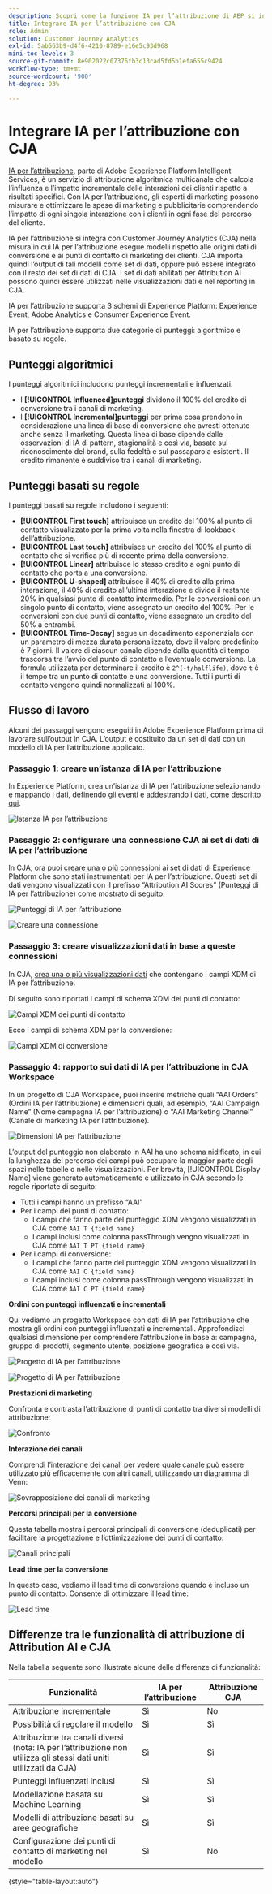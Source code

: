 ```yaml
---
description: Scopri come la funzione IA per l’attribuzione di AEP si integra con Workspace in CJA.
title: Integrare IA per l’attribuzione con CJA
role: Admin
solution: Customer Journey Analytics
exl-id: 5ab563b9-d4f6-4210-8789-e16e5c93d968
mini-toc-levels: 3
source-git-commit: 8e902022c07376fb3c13cad5fd5b1efa655c9424
workflow-type: tm+mt
source-wordcount: '900'
ht-degree: 93%

---
```


# Integrare IA per l’attribuzione con CJA

[IA per l’attribuzione](https://experienceleague.adobe.com/docs/experience-platform/intelligent-services/attribution-ai/overview.html?lang=it), parte di Adobe Experience Platform Intelligent Services, è un servizio di attribuzione algoritmica multicanale che calcola l’influenza e l’impatto incrementale delle interazioni dei clienti rispetto a risultati specifici. Con IA per l’attribuzione, gli esperti di marketing possono misurare e ottimizzare le spese di marketing e pubblicitarie comprendendo l’impatto di ogni singola interazione con i clienti in ogni fase del percorso del cliente.

IA per l’attribuzione si integra con Customer Journey Analytics (CJA) nella misura in cui IA per l’attribuzione esegue modelli rispetto alle origini dati di conversione e ai punti di contatto di marketing dei clienti. CJA importa quindi l’output di tali modelli come set di dati, oppure può essere integrato con il resto dei set di dati di CJA. I set di dati abilitati per Attribution AI possono quindi essere utilizzati nelle visualizzazioni dati e nel reporting in CJA.

IA per l’attribuzione supporta 3 schemi di Experience Platform: Experience Event, Adobe Analytics e Consumer Experience Event.

IA per l’attribuzione supporta due categorie di punteggi: algoritmico e basato su regole.

## Punteggi algoritmici

I punteggi algoritmici includono punteggi incrementali e influenzati.

* I **[!UICONTROL Influenced]punteggi** dividono il 100% del credito di conversione tra i canali di marketing.
* I **[!UICONTROL Incremental]punteggi** per prima cosa prendono in considerazione una linea di base di conversione che avresti ottenuto anche senza il marketing. Questa linea di base dipende dalle osservazioni di IA di pattern, stagionalità e così via, basate sul riconoscimento del brand, sulla fedeltà e sul passaparola esistenti. Il credito rimanente è suddiviso tra i canali di marketing.

## Punteggi basati su regole

I punteggi basati su regole includono i seguenti:

* **[!UICONTROL First touch]** attribuisce un credito del 100% al punto di contatto visualizzato per la prima volta nella finestra di lookback dell’attribuzione.
* **[!UICONTROL Last touch]** attribuisce un credito del 100% al punto di contatto che si verifica più di recente prima della conversione.
* **[!UICONTROL Linear]** attribuisce lo stesso credito a ogni punto di contatto che porta a una conversione.
* **[!UICONTROL U-shaped]** attribuisce il 40% di credito alla prima interazione, il 40% di credito all’ultima interazione e divide il restante 20% in qualsiasi punto di contatto intermedio. Per le conversioni con un singolo punto di contatto, viene assegnato un credito del 100%. Per le conversioni con due punti di contatto, viene assegnato un credito del 50% a entrambi.
* **[!UICONTROL Time-Decay]** segue un decadimento esponenziale con un parametro di mezza durata personalizzato, dove il valore predefinito è 7 giorni. Il valore di ciascun canale dipende dalla quantità di tempo trascorsa tra l’avvio del punto di contatto e l’eventuale conversione. La formula utilizzata per determinare il credito è `2^(-t/halflife)`, dove `t` è il tempo tra un punto di contatto e una conversione. Tutti i punti di contatto vengono quindi normalizzati al 100%.

## Flusso di lavoro

Alcuni dei passaggi vengono eseguiti in Adobe Experience Platform prima di lavorare sull’output in CJA. L’output è costituito da un set di dati con un modello di IA per l’attribuzione applicato.

### Passaggio 1: creare un’istanza di IA per l’attribuzione

In Experience Platform, crea un’istanza di IA per l’attribuzione selezionando e mappando i dati, definendo gli eventi e addestrando i dati, come descritto [qui](https://experienceleague.adobe.com/docs/experience-platform/intelligent-services/attribution-ai/user-guide.html?lang=it).

![Istanza IA per l’attribuzione](assets/aai-instance.png)

### Passaggio 2: configurare una connessione CJA ai set di dati di IA per l’attribuzione

In CJA, ora puoi [creare una o più connessioni](/help/connections/create-connection.md) ai set di dati di Experience Platform che sono stati instrumentati per IA per l’attribuzione. Questi set di dati vengono visualizzati con il prefisso “Attribution AI Scores” (Punteggi di IA per l’attribuzione) come mostrato di seguito:

![Punteggi di IA per l’attribuzione](assets/aai-scores.png)

![Creare una connessione](assets/aai-create-connection.png)

### Passaggio 3: creare visualizzazioni dati in base a queste connessioni

In CJA, [crea una o più visualizzazioni dati](/help/data-views/create-dataview.md) che contengano i campi XDM di IA per l’attribuzione.

Di seguito sono riportati i campi di schema XDM dei punti di contatto:

![Campi XDM dei punti di contatto](assets/touchpoint-fields.png)

Ecco i campi di schema XDM per la conversione:

![Campi XDM di conversione](assets/conversion-fields.png)

### Passaggio 4: rapporto sui dati di IA per l’attribuzione in CJA Workspace

In un progetto di CJA Workspace, puoi inserire metriche quali “AAI Orders” (Ordini IA per l’attribuzione) e dimensioni quali, ad esempio, “AAI Campaign Name” (Nome campagna IA per l’attribuzione) o “AAI Marketing Channel” (Canale di marketing IA per l’attribuzione).

![Dimensioni IA per l’attribuzione](assets/aai-dims.png)

L’output del punteggio non elaborato in AAI ha uno schema nidificato, in cui la lunghezza del percorso dei campi può occupare la maggior parte degli spazi nelle tabelle o nelle visualizzazioni. Per brevità, [!UICONTROL Display Name] viene generato automaticamente e utilizzato in CJA secondo le regole riportate di seguito:

* Tutti i campi hanno un prefisso “AAI”
* Per i campi dei punti di contatto:
   * I campi che fanno parte del punteggio XDM vengono visualizzati in CJA come `AAI T {field name}`
   * I campi inclusi come colonna passThrough vengno visualizzati in CJA come `AAI T PT {field name}`
* Per i campi di conversione:
   * I campi che fanno parte del punteggio XDM vengono visualizzati in CJA come `AAI C {field name}`
   * I campi inclusi come colonna passThrough vengono visualizzati in CJA come `AAI C PT {field name}`

**Ordini con punteggi influenzati e incrementali**

Qui vediamo un progetto Workspace con dati di IA per l’attribuzione che mostra gli ordini con punteggi influenzati e incrementali. Approfondisci qualsiasi dimensione per comprendere l’attribuzione in base a: campagna, gruppo di prodotti, segmento utente, posizione geografica e così via.

![Progetto di IA per l’attribuzione](assets/aai-project.png)

![Progetto di IA per l’attribuzione](assets/aai-project2.png)

**Prestazioni di marketing**

Confronta e contrasta l’attribuzione di punti di contatto tra diversi modelli di attribuzione:

![Confronto](assets/compare.png)

**Interazione dei canali**

Comprendi l’interazione dei canali per vedere quale canale può essere utilizzato più efficacemente con altri canali, utilizzando un diagramma di Venn:

![Sovrapposizione dei canali di marketing](assets/mc-overlap.png)

**Percorsi principali per la conversione**

Questa tabella mostra i percorsi principali di conversione (deduplicati) per facilitare la progettazione e l’ottimizzazione dei punti di contatto:

![Canali principali](assets/top-channels.png)

**Lead time per la conversione**

In questo caso, vediamo il lead time di conversione quando è incluso un punto di contatto. Consente di ottimizzare il lead time:

![Lead time](assets/lead-time.png)

## Differenze tra le funzionalità di attribuzione di Attribution AI e CJA

Nella tabella seguente sono illustrate alcune delle differenze di funzionalità:

| Funzionalità | IA per l’attribuzione | Attribuzione CJA |
| --- | --- | --- |
| Attribuzione incrementale | Sì | No |
| Possibilità di regolare il modello | Sì | Sì |
| Attribuzione tra canali diversi (nota: IA per l’attribuzione non utilizza gli stessi dati uniti utilizzati da CJA) | Sì | Sì |
| Punteggi influenzati inclusi | Sì | Sì |
| Modellazione basata su Machine Learning | Sì | Sì |
| Modelli di attribuzione basati su aree geografiche | Sì | Sì |
| Configurazione dei punti di contatto di marketing nel modello | Sì | No |

{style="table-layout:auto"}
